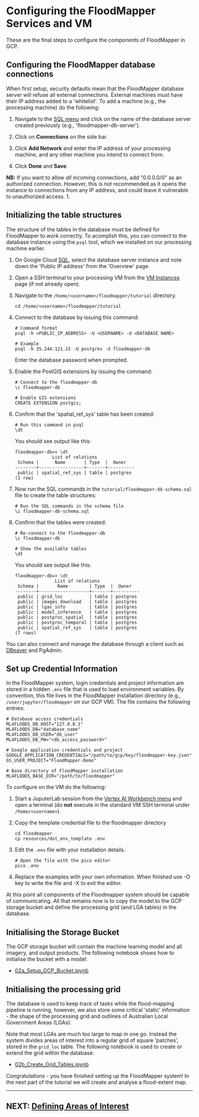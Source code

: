# Configuring the FloodMapper Services and VM

These are the final steps to configure the components of FloodMapper
in GCP.


## Configuring the FloodMapper database connections

When first setup, security defaults mean that the FloodMapper database
server will refuse all external connections. External machines must
have their IP address added to a 'whitelist'. To add a machine (e.g.,
the processing machine) do the following:

 1. Navigate to the [SQL menu](https://console.cloud.google.com/sql)
 and click on the name of the database server created previously (e.g.,
 'floodmapper-db-server').

 1. Click on **Connections** on the side bar.

 1. Click **Add Network** and enter the IP address of your processing
 machine, and any other machine you intend to connect from.

 1. Click **Done** and **Save**.

**NB:** If you want to allow *all* incoming connections, add
 "0.0.0.0/0" as an authorized connection. However, this is not
 recommended as it opens the instance to connections from any IP
 address, and could leave it vulnerable to unauthorized access.  1.

## Initializing the table structures

The structure of the tables in the database must be defined for
FloodMapper to work correctly. To acomplish this, you can connect to
the database instance using the `psql` tool, which we installed on our
processing machine earlier.

 1. On Google Cloud [SQL](https://console.cloud.google.com/sql),
select the database server instance and note down the 'Public IP
address' from the 'Overview' page.

 1. Open a SSH terminal to your processing VM from the [VM
 Instances](https://console.cloud.google.com/compute/instances) page
 (if not already open).

 1. Navigate to the ```/home/<username>/floodmapper/tutorial``` directory.
    ```
    cd /home/<username>/floodmapper/tutorial
    ```

 1. Connect to the database by issuing this command:
    ```
    # Command format
    psql -h <PUBLIC_IP_ADDRESS> -U <USERNAME> -d <DATABASE NAME>

    # Example
    psql -h 35.244.121.15 -U postgres -d floodmapper-db
    ```
    Enter the database password when prompted.

 1. Enable the PostGIS extensions by issuing the command:
    ```
    # Connect to the floodmapper-db
    \c floodmapper-db

    # Enable GIS extensions
    CREATE EXTENSION postgis;
    ```

 1. Confirm that the 'spatial_ref_sys' table has been created:
     ```
     # Run this command in psql
     \dt
     ```
     You should see output like this:
     ```
     floodmapper-db=> \dt
                   List of relations
      Schema |      Name       | Type  |  Owner
     --------+-----------------+-------+----------
      public | spatial_ref_sys | table | postgres
     (1 row)
     ```

 1. Now run the SQL commands in the
 ```tutorial/floodmapper-db-schema.sql``` file to create the table
 structures:
     ```
     # Run the SQL commands in the schema file
     \i floodmapper-db-schema.sql
     ```

 1. Confirm that the tables were created:
     ```
     # Re-connect to the floodmapper-db
     \c floodmapper-db

     # Show the available tables
     \dt
     ```
     You should see output like this:
     ```
     floodmapper-db=> \dt
                    List of relations
      Schema |       Name        | Type  |  Owner
     --------+-------------------+-------+----------
      public | grid_loc          | table | postgres
      public | images_download   | table | postgres
      public | lgas_info         | table | postgres
      public | model_inference   | table | postgres
      public | postproc_spatial  | table | postgres
      public | postproc_temporal | table | postgres
      public | spatial_ref_sys   | table | postgres
     (7 rows)
     ```

You can also connect and manage the database through a client such as
  [DBeaver](https://dbeaver.io/) and PgAdmin.


## Set up Credential Information

In the FloodMapper system, login credentials and project information
are stored in a hidden ```.env``` file that is used to load
environment variables. By convention, this file lives in the
FloodMapper installation directory (e.g.,
```/user/jupyter/floodmapper``` on our GCP VM). The file contains the
following entries:

```
# Database access credentials
ML4FLOODS_DB_HOST="127.0.0.1"
ML4FLOODS_DB="database_name"
ML4FLOODS_DB_USER="db_user"
ML4FLOODS_DB_PW="<db_access_password>"

# Google application credentials and project
GOOGLE_APPLICATION_CREDENTIALS="/path/to/gcp/key/floodmapper-key.json"
GS_USER_PROJECT="FloodMapper-Demo"

# Base directory of FloodMapper installation
ML4FLOODS_BASE_DIR="/path/to/floodmapper"
```

To configure on the VM do the following:

 1. Start a JuputerLab session from the [Vertex AI Workbench
 menu](https://console.cloud.google.com/vertex-ai/workbench?project=floodmapper-demo)
 and open a terminal (do **not** execute in the standard VM SSH
 terminal under ```/home/<username>```).

 1. Copy the template credential file to the floodmapper directory
    ```
    cd floodmapper
    cp resources/dot_env_template .env
    ```
 1. Edit the ```.env``` file with your installation details.
    ```
    # Open the file with the pico editor
    pico .env
    ```

 1. Replace the examples with your own information. When finished use
 <Ctrl>-O key to write the file and <Ctrl>-X to exit the editor.


At this point all components of the Floodmapper system should be
capable of communicating. All that remains now is to copy the model to
the GCP storage bucket and define the processing grid (and LGA tables)
in the database.


## Initialising the Storage Bucket

The GCP storage bucket will contain the machine learning model and all
imagery, and output products. The following notebook shows how to
initialise the bucket with a model:

 * [02a_Setup_GCP_Bucket.ipynb](02a_Setup_GCP_Bucket.ipynb)


## Initialising the processing grid

The database is used to keep track of tasks while the flood-mapping
pipeline is running, however, we also store some critical 'static'
information - the shape of the processing grid and outlines of
Australian Local Government Areas (LGAs).

Note that most LGAs are much too large to map in one go. Instead the
system divides areas of interest into a regular grid of square
'patches', stored in the ```grid_loc``` table. The following notebook
is used to create or extend the grid within the database:

 * [02b_Create_Grid_Tables.ipynb](02b_Create_Grid_Tables.ipynb)


Congratulations - you have finished setting up the FloodMapper system!
In the next part of the tutorial we will create and analyse a
flood-extent map.

---

## NEXT: [Defining Areas of Interest](03_EMS_AND_AOIS.md)











